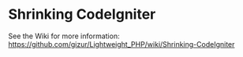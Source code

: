 Shrinking CodeIgniter
====================

See the Wiki for more information: https://github.com/gizur/Lightweight_PHP/wiki/Shrinking-CodeIgniter
